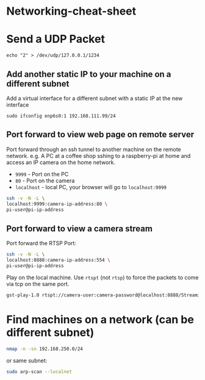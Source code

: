 # Networking-cheat-sheet


# Send a UDP Packet

```
echo "2" > /dev/udp/127.0.0.1/1234
```


## Add another static IP to your machine on a different subnet
Add a virtual interface for a different subnet with a static IP at the new interface

```
sudo ifconfig enp6s0:1 192.168.111.99/24
```

## Port forward to view web page on remote server
Port forward through an ssh tunnel to another machine on the remote network. e.g. A PC at a coffee shop sshing to a raspberry-pi at home and access an IP camera on the home network.

* `9999` - Port on the PC
* `80` - Port on the camera
* `localhost` - local PC, your browser will go to `localhost:9999`

```bash
ssh -v -N -L \
localhost:9999:camera-ip-address:80 \
pi-user@pi-ip-address
```

## Port forward to view a camera stream

Port forward the RTSP Port:
```bash
ssh -v -N -L \
localhost:8888:camera-ip-address:554 \
pi-user@pi-ip-address
```

Play on the local machine. Use `rtspt` (not `rtsp`) to force the packets to come via tcp on the same port.

```bash
gst-play-1.0 rtspt://camera-user:camera-password@localhost:8888/Streaming/Channels/102
```


# Find machines on a network (can be different subnet)

```bash
nmap -n -sn 192.168.250.0/24
```
or same subnet:

```bash
sudo arp-scan --localnet
```
